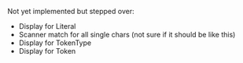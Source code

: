 Not yet implemented but stepped over:
  - Display for Literal
  - Scanner match for all single chars (not sure if it should be like this)
  - Display for TokenType
  - Display for Token